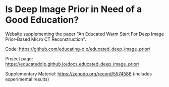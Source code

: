 # Is Deep Image Prior in Need of a Good Education?

Website supplementing the paper "An Educated Warm Start For Deep Image Prior-Based Micro CT Reconstruction".

Code: https://github.com/educating-dip/educated_deep_image_prior/

Project page: https://educateddip.github.io/docs.educated_deep_image_prior/

Supplementary Material: https://zenodo.org/record/5574586 (includes experimental results)
